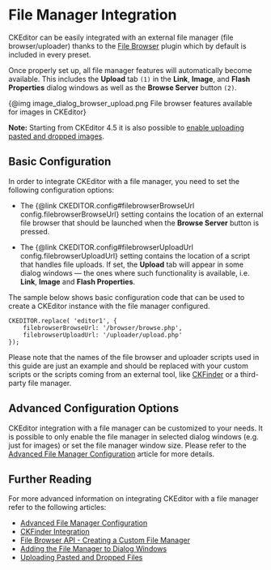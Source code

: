 <!--
Copyright (c) 2003-2017, CKSource - Frederico Knabben. All rights reserved.
For licensing, see LICENSE.md.
-->

# File Manager Integration

<p class="requirements">
	CKEditor can be easily integrated with an external file manager (file browser/uploader) thanks to the <a href="https://ckeditor.com/cke4/addon/filebrowser">File Browser</a> plugin which by default is included in every preset.
</p>

Once properly set up, all file manager features will automatically become available. This includes the **Upload** tab `(1)` in the **Link**, **Image**, and **Flash Properties** dialog windows as well as the **Browse Server** button `(2)`.

{@img image_dialog_browser_upload.png File browser features available for images in CKEditor}

**Note:** Starting from CKEditor 4.5 it is also possible to [enable uploading pasted and dropped images](#!/guide/dev_file_upload).

## Basic Configuration

In order to integrate CKEditor with a file manager, you need to set the following configuration options:

 * The {@link CKEDITOR.config#filebrowserBrowseUrl config.filebrowserBrowseUrl} setting contains the location of an external file browser that should be launched when the **Browse Server** button is pressed.

 * The {@link CKEDITOR.config#filebrowserUploadUrl config.filebrowserUploadUrl} setting contains the location of a script that handles file uploads. If set, the **Upload** tab will appear in some dialog windows &mdash; the ones where such functionality is available, i.e. **Link**, **Image** and **Flash Properties**.

The sample below shows basic configuration code that can be used to create a CKEditor instance with the file manager configured.

	CKEDITOR.replace( 'editor1', {
		filebrowserBrowseUrl: '/browser/browse.php',
		filebrowserUploadUrl: '/uploader/upload.php'
	});

<p class="tip">
	Please note that the names of the file browser and uploader scripts used in this guide are just an example and should be replaced with your custom scripts or the scripts coming from an external tool, like <a href="http://cksource.com/ckfinder">CKFinder</a> or a third-party file manager.
</p>

## Advanced Configuration Options

CKEditor integration with a file manager can be customized to your needs. It is possible to only enable the file manager in selected dialog windows (e.g. just for images) or set the file manager window size. Please refer to the [Advanced File Manager Configuration](#!/guide/dev_file_manager_configuration) article for more details.

## Further Reading

For more advanced information on integrating CKEditor with a file manager refer to the following articles:

* [Advanced File Manager Configuration](#!/guide/dev_file_manager_configuration)
* [CKFinder Integration](#!/guide/dev_ckfinder_integration)
* [File Browser API - Creating a Custom File Manager](#!/guide/dev_file_browser_api)
* [Adding the File Manager to Dialog Windows](#!/guide/dev_dialog_add_file_browser)
* [Uploading Pasted and Dropped Files](#!/guide/dev_file_upload)

